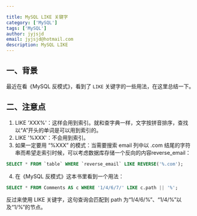 ```yaml
---

title: MySQL LIKE 关键字
category: ['MySQL']
tags: ['MySQL']
author: jyjsjd
email: jyjsjd@hotmail.com
description: MySQL LIKE
---
```


## 一、背景
最近在看《MySQL 反模式》，看到了 `LIKE` 关键字的一些用法，在这里总结一下。

## 二、注意点
1. LIKE 'XXX%'：这样会用到索引。就和查字典一样，文字按拼音排序，查找以“A”开头的单词是可以用到索引的。
2. LIKE '%XXX'：不会用到索引。
3. 如果一定要用 “%XXX” 的模式：当需要搜索 email 列中以 .com 结尾的字符串而希望走索引时候，可以考虑数据库存储一个反向的内容reverse_email：
```sql 
SELECT * FROM `table` WHERE `reverse_email` LIKE REVERSE('%.com');
```
4. 在《MySQL 反模式》这本书里看到一个用法：
```sql
SELECT * FROM Comments AS c WHERE '1/4/6/7/' LIKE c.path || '%';
```
反过来使用 LIKE 关键字，这句查询会匹配到 path 为“1/4/6/%”、“1/4/%”以及“1/%”的节点。 
